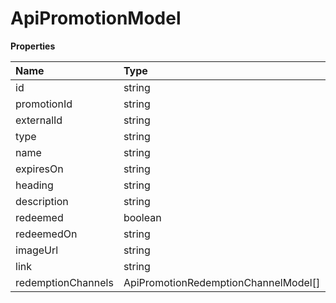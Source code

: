 # ApiPromotionModel

**Properties**

| Name               | Type                                 | Required | Description |
| :----------------- | :----------------------------------- | :------- | :---------- |
| id                 | string                               | ❌       |             |
| promotionId        | string                               | ❌       |             |
| externalId         | string                               | ❌       |             |
| type               | string                               | ❌       |             |
| name               | string                               | ❌       |             |
| expiresOn          | string                               | ❌       |             |
| heading            | string                               | ❌       |             |
| description        | string                               | ❌       |             |
| redeemed           | boolean                              | ❌       |             |
| redeemedOn         | string                               | ❌       |             |
| imageUrl           | string                               | ❌       |             |
| link               | string                               | ❌       |             |
| redemptionChannels | ApiPromotionRedemptionChannelModel[] | ❌       |             |

<!-- This file was generated by liblab | https://liblab.com/ -->
